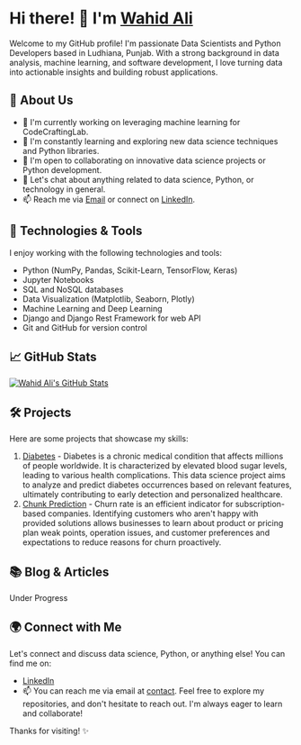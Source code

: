 # Hi there! 👋 I'm [Wahid Ali](https://github.com/w7Ali)

Welcome to my GitHub profile! I'm passionate Data Scientists and Python Developers based in Ludhiana, Punjab. With a strong background in data analysis, machine learning, and software development, I love turning data into actionable insights and building robust applications.

## 🌱 About Us

- 🔭 I'm currently working on leveraging machine learning for CodeCraftingLab.
- 🌱 I'm constantly learning and exploring new data science techniques and Python libraries.
- 👯 I'm open to collaborating on innovative data science projects or Python development.
- 💬 Let's chat about anything related to data science, Python, or technology in general.
- 📫 Reach me via [Email](mailto:mr.wahidali7c@gmail.com) or connect on [LinkedIn](https://www.linkedin.com/in/mr-wahid-ali-7c/).

## 🚀 Technologies & Tools

I enjoy working with the following technologies and tools:

- Python (NumPy, Pandas, Scikit-Learn, TensorFlow, Keras)
- Jupyter Notebooks
- SQL and NoSQL databases
- Data Visualization (Matplotlib, Seaborn, Plotly)
- Machine Learning and Deep Learning
- Django and Django Rest Framework for web API
- Git and GitHub for version control

## 📈 GitHub Stats

[![Wahid Ali's GitHub Stats](https://github-readme-stats.vercel.app/api?username=w7Ali&show_icons=true&theme=radical)](https://github.com/w7Ali)

## 🛠️ Projects

Here are some projects that showcase my skills:

1. [Diabetes](https://github.com/w7Ali/DataScience_ML/blob/main/Diabetes_Predicition/Diabetes.png) - Diabetes is a chronic medical condition that affects millions of people worldwide. It is characterized by elevated blood sugar levels, leading to various health complications. This data science project aims to analyze and predict diabetes occurrences based on relevant features, ultimately contributing to early detection and personalized healthcare.
2. [Chunk Prediction](https://github.com/w7Ali/DataScience_ML/blob/main/Customer_Chunk_Prediction/streamlit-app.gif) - Churn rate is an efficient indicator for subscription-based companies. Identifying customers who aren't happy with provided solutions allows businesses to learn about product or pricing plan weak points, operation issues, and customer preferences and expectations to reduce reasons for churn proactively.

## 📚 Blog & Articles
Under Progress

## 🌍 Connect with Me

Let's connect and discuss data science, Python, or anything else! You can find me on:

- [LinkedIn](https://www.linkedin.com/in/mr-wahid-ali-7c)
- 📫 You can reach me via email at [contact](mailto:mr.wahidali7c@gmail.com).
Feel free to explore my repositories, and don't hesitate to reach out. I'm always eager to learn and collaborate!

Thanks for visiting! ✨
